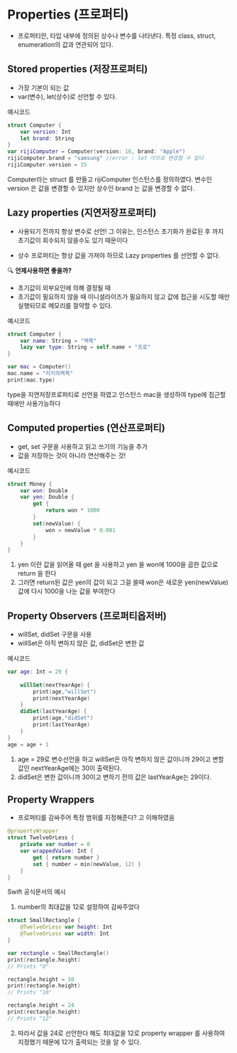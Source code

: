 # Properties (프로퍼티)

- 프로퍼티란, 타입 내부에 정의된 상수나 변수를 나타낸다.
특정 class, struct, enumeration의 값과 연관되어 있다.

## Stored properties (저장프로퍼티)

- 가장 기본이 되는 값
- var(변수), let(상수)로 선언할 수 있다.

예시코드

```swift
struct Computer {
    var version: Int
    let brand: String
}
var rijiComputer = Computer(version: 16, brand: "Apple")
rijiComputer.brand = "samsung" //error : let 이므로 변경할 수 없다
rijiComputer.version = 15

```
Computer라는 struct 를 만들고 rijiComputer 인스턴스를 정의하였다.
변수인 version 은 값을 변경할 수 있지만 상수인 brand 는 값을 변경할 수 없다.


## Lazy properties (지연저장프로퍼티)

- 사용되기 전까지 항상 변수로 선언!
그 이유는, 인스턴스 초기화가 완료된 후 까지 초기값이 회수되지 않을수도 있기 때문이다

- 상수 프로퍼티는 항상 값을 가져야 하므로 Lazy properties 를 선언할 수 없다.

🔍 **언제사용하면 좋을까?**
- 초기값이 외부요인에 의해 결정될 때
- 초기값이 필요하지 않을 때
이니셜라이즈가 필요하지 않고 값에 접근을 시도할 때만 실행되므로 메모리를 절약할 수 있다.

예시코드
```swift
struct Computer {
    var name: String = "맥북"
    lazy var type: String = self.name + "프로"
}

var mac = Computer()
mac.name = "리지의맥북"
print(mac.type)

```
type을 지연저장프로퍼티로 선언을 하였고 인스턴스 mac을 생성하여 type에 접근할 때에만 사용가능하다

## Computed properties (연산프로퍼티)

- get, set 구문을 사용하고 읽고 쓰기의 기능을 추가
- 값을 저장하는 것이 아니라 연산해주는 것!

예시코드
```swift
struct Money {
    var won: Double
    var yen: Double {
        get {
            return won * 1000
        }
        set(newValue) {
            won = newValue * 0.001
        }
    }
}

```
1) yen 이란 값을 읽어올 때 get 을 사용하고 yen 을 won에 1000을 곱한 값으로 return 을 한다
2) 그러면 return된 값은 yen의 값이 되고 그걸 쓸때 won은 새로운 yen(newValue) 값에 다시 1000을 나눈 값을 부여한다

## Property Observers (프로퍼티옵저버)

- willSet, didSet 구문을 사용
- willSet은 아직 변하지 않은 값, didSet은 변한 값 

예시코드
```swift
var age: Int = 29 {
    
    willSet(nextYearAge) {
        print(age,"willSet")
        print(nextYearAge)
    }
    didSet(lastYearAge) {
        print(age,"didSet")
        print(lastYearAge)
    }
}
age = age + 1
```

1. age = 29로 변수선언을 하고 willSet은 아직 변하지 않은 값이니까 29이고 변할 값인 nextYearAge에는 30이 출력된다.
2. didSet은 변한 값이니까 30이고 변하기 전의 값은 lastYearAge는 29이다.

## Property Wrappers

- 프로퍼티를 감싸주어 특정 범위를 지정해준다? 고 이해하였음

```swift
@propertyWrapper
struct TwelveOrLess {
    private var number = 0
    var wrappedValue: Int {
        get { return number }
        set { number = min(newValue, 12) }
    }
}
```
Swift 공식문서의 예시

1. number의 최대값을 12로 설정하여 감싸주었다

```swift
struct SmallRectangle {
    @TwelveOrLess var height: Int
    @TwelveOrLess var width: Int
}

var rectangle = SmallRectangle()
print(rectangle.height)
// Prints "0"

rectangle.height = 10
print(rectangle.height)
// Prints "10"

rectangle.height = 24
print(rectangle.height)
// Prints "12"
```

2. 따라서 값을 24로 선언한다 해도 최대값을 12로 property wrapper 를 사용하여 지정했기 때문에 12가 출력되는 것을 알 수 있다.
